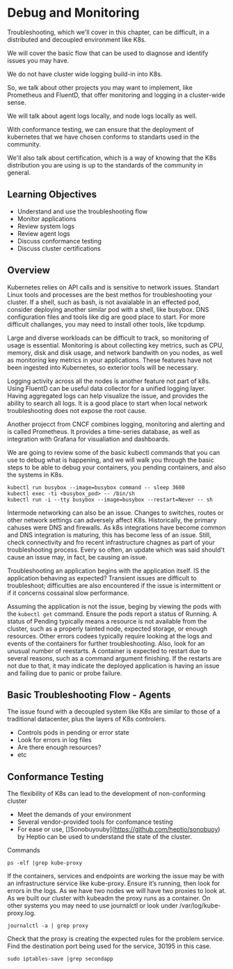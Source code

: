 # Debug and Monitoring

Troubleshooting, which we'll cover in this chapter, can be difficult, in a distributed and decoupled environment like K8s.

We will cover the basic flow that can be used to diagnose and identify issues you may have.

We do not have cluster wide logging build-in into K8s.

So, we talk about other projects you may want to implement, like Prometheus and FluentD, that offer monitoring and logging in a cluster-wide
sense.

We will talk about agent logs locally, and node logs locally as well.

With conformance testing, we can ensure that the deployment of kubernetes that we have chosen conforms to standarts used in the community.

We'll also talk about certification, which is a way of knowing that the K8s distribution you are using is up to the standards of the community in general.

## Learning Objectives

- Understand and use the troubleshooting flow
- Monitor applications
- Review system logs
- Review agent logs
- Discuss conformance testing
- Discuss cluster certifications

## Overview

Kubernetes relies on API calls and is sensitive to network issues. Standart Linux tools and processes are the best methos for troubleshooting your
cluster. If a shell, such as bash, is not avaialable in an effected pod, consider deploying another similar pod with a shell, like busybox. DNS
configuration files and tools like dig are good place to start. For more difficult challanges, you may need to install other tools, like tcpdump.

Large and diverse workloads can be difficult to track, so monitoring of usage is essential. Monitoring is about collecting key metrics, such as CPU,
memory, disk and disk usage, and network bandwith on you nodes, as well as monitoring key metrics in your applications. These features have not
been ingested into Kubernetes, so exterior tools will be necessary.

Logging activity across all the nodes is another feature not part of k8s. Using FluentD can be useful data collector for a unified logging
layer. Having aggregated logs can help visualize the issue, and provides the ability to search all logs. It is a good place to start when local
network troubleshooting does not expose the root cause.

Another projecct from CNCF combines logging, monitoring and alerting and is called Prometheus. It provides a time-series database, as well as integration
with Grafana for visualiation and dashboards.

We are going to review some of the basic kubectl commands that you can use to debug what is happening, and we will walk you through the basic steps
to be able to debug your containers, you pending containers, and also the systems in K8s.

```
kubectl run busybox --image=busybox command -- sleep 3600
kubectl exec -ti <busybox_pod> -- /bin/sh
kubectl run -i --tty busybox --image=busybox --restart=Never -- sh
```

Intermode networking can also be an issue. Changes to switches, routes or other network settings can adversely affect K8s. Historically, the
primary cahuses were DNS and firewalls. As k8s integrations have become common and DNS integration is maturing, this has become less of an issue.
Still, check connectivity and fro recent infrastructure chagnes as part of your troubleshooting process. Every so often, an update which was
said should't cause an issue may, in fact, be causing an issue.

Troubleshooting an application begins with the application itself. IS the application behaving as expected? Transient issues are difficult to
troubleshoot; difficulties are also encountered if the issue is intermittent or if it concerns cossainal slow performance.

Assuming the application is not the issue, beging by viewing the pods with the `kubectl get` command. Ensure the pods report a status of Running.
A status of Pending typically means a resource is not available from the cluster, such as a properly tainted node, expected storage, or enough
resources. Other errors codees typically require looking at the logs and events of the containers for further troubleshooting. Also, look for an
unusual number of reestarts. A container is expected to restart due to several reasons, such as a command argument finishing. If the restarts
are not due to that, it may indicate the deployed application is having an issue and failing due to panic or probe failure.

## Basic Troubleshooting Flow - Agents

The issue found with a decoupled system like K8s are similar to those of a traditional datacenter, plus the layers of K8s controlers.

- Controls pods in pending or error state
- Look for errors in log files
- Are there enough resources?
- etc

## Conformance Testing

The flexibility of K8s can lead to the development of non-conforming cluster
- Meet the demands of your environment
- Several vendor-provided tools for confomance testing
- For ease or use, []Sonobuyouby](https://github.com/heptio/sonobuoy) by Heptio can be used to understand the state of the cluster.

Commands

```
ps -elf |grep kube-proxy
```

If the containers, services and endpoints are working the issue may be with an infrastructure service like kube-proxy.
Ensure it’s running, then look for errors in the logs. As we have two nodes we will have two proxies to look at. As we
built our cluster with kubeadm the proxy runs as a container. On other systems you may need to use journalctl or look
under /var/log/kube-proxy.log.
```
journalctl -a | grep proxy
```

Check that the proxy is creating the expected rules for the problem service. Find the destination port being used for the
service, 30195 in this case.
```
sudo iptables-save |grep secondapp
```